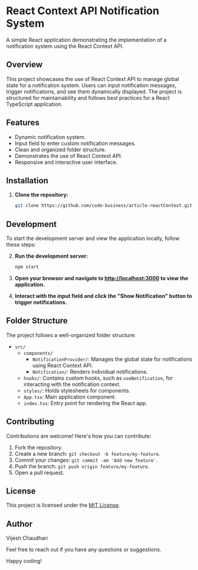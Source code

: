 # React Context API Notification System

A simple React application demonstrating the implementation of a notification system using the React Context API.

## Overview

This project showcases the use of React Context API to manage global state for a notification system. Users can input notification messages, trigger notifications, and see them dynamically displayed. The project is structured for maintainability and follows best practices for a React TypeScript application.

## Features

- Dynamic notification system.
- Input field to enter custom notification messages.
- Clean and organized folder structure.
- Demonstrates the use of React Context API.
- Responsive and interactive user interface.

## Installation

1. **Clone the repository:**

   ```bash
   git clone https://github.com/code-business/article-reactContext.git

## Development

To start the development server and view the application locally, follow these steps:

2. **Run the development server:**

    ```bash
    npm start
    ```

3. **Open your browser and navigate to [http://localhost:3000](http://localhost:3000) to view the application.**

4. **Interact with the input field and click the "Show Notification" button to trigger notifications.**

## Folder Structure

The project follows a well-organized folder structure:

- `src/`
  - `components/`
    - `NotificationProvider/`: Manages the global state for notifications using React Context API.
    - `Notification/`: Renders individual notifications.
  - `hooks/`: Contains custom hooks, such as `useNotification`, for interacting with the notification context.
  - `styles/`: Holds stylesheets for components.
  - `App.tsx`: Main application component.
  - `index.tsx`: Entry point for rendering the React app.

## Contributing

Contributions are welcome! Here's how you can contribute:

1. Fork the repository.
2. Create a new branch: `git checkout -b feature/my-feature`.
3. Commit your changes: `git commit -am 'Add new feature'`.
4. Push the branch: `git push origin feature/my-feature`.
5. Open a pull request.

## License

This project is licensed under the [MIT License](LICENSE).

## Author

Vijesh Chaudhari

Feel free to reach out if you have any questions or suggestions.

Happy coding!

